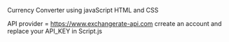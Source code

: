 Currency Converter using javaScript HTML and CSS

API provider = https://www.exchangerate-api.com
crreate an account and replace your API_KEY in Script.js
